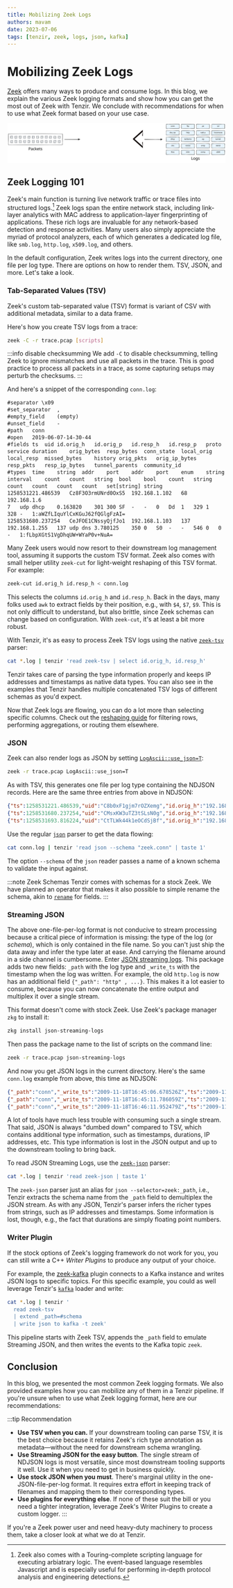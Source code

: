 ```yaml
---
title: Mobilizing Zeek Logs
authors: mavam
date: 2023-07-06
tags: [tenzir, zeek, logs, json, kafka]
---
```


# Mobilizing Zeek Logs

[Zeek](https://zeek.org) offers many ways to produce and consume logs. In this
blog, we explain the various Zeek logging formats and show how you can get the
most out of Zeek with Tenzir. We conclude with recommendations for when to use
what Zeek format based on your use case.

![Packet to Logs](zeek-packets-to-logs.excalidraw.svg)

<!--truncate-->

## Zeek Logging 101

Zeek's main function is turning live network traffic or trace files into
structured logs.[^1] Zeek logs span the entire network stack, including
link-layer analytics with MAC address to application-layer fingerprinting of
applications. These rich logs are invaluable for any network-based detection and
response activities. Many users also simply appreciate the myriad of protocol
analyzers, each of which generates a dedicated log file, like `smb.log`,
`http.log`, `x509.log`, and others.

[^1]: Zeek also comes with a Touring-complete scripting language for executing
arbiatrary logic. The event-based language resembles Javascript and is
especially useful for performing in-depth protocol analysis and engineering
detections.

In the default configuration, Zeek writes logs into the current directory, one
file per log type. There are options on how to render them. TSV, JSON, and
more. Let's take a look.

### Tab-Separated Values (TSV)

Zeek's custom tab-separated value (TSV) format is variant of CSV with additional
metadata, similar to a data frame.

Here's how you create TSV logs from a trace:

```bash
zeek -C -r trace.pcap [scripts]
```

:::info disable checksumming
We add `-C` to disable checksumming, telling Zeek to ignore mismatches and use
all packets in the trace. This is good practice to process all packets in a
trace, as some capturing setups may perturb the checksums.
:::

And here's a snippet of the corresponding `conn.log`:

```
#separator \x09
#set_separator	,
#empty_field	(empty)
#unset_field	-
#path	conn
#open	2019-06-07-14-30-44
#fields	ts	uid	id.orig_h	id.orig_p	id.resp_h	id.resp_p	proto	service	duration	orig_bytes	resp_bytes	conn_state	local_orig	local_resp	missed_bytes	history	orig_pkts	orig_ip_bytes	resp_pkts	resp_ip_bytes	tunnel_parents	community_id
#types	time	string	addr	port	addr	port	enum	string	interval	count	count	string	bool	bool	count	string	count	count	count	count	set[string]	string
1258531221.486539	Cz8F3O3rmUNrd0OxS5	192.168.1.102	68	192.168.1.6
7	udp	dhcp	0.163820	301	300	SF	-	-	0	Dd	1	329	1	328	-	1:aWZfLIquYlCxKGuJ62fQGlgFzAI=
1258531680.237254	CeJFOE1CNssyQjfJo1	192.168.1.103	137	192.168.1.255	137	udp	dns	3.780125	350	0	S0	-	-	546	0	0	-	1:fLbpXGtS1VgDhqUW+WYaP0v+NuA=
```

Many Zeek users would now resort to their downstream log management tool,
assuming it supports the custom TSV format. Zeek also comes with small helper
utility `zeek-cut` for light-weight reshaping of this TSV format. For example:

```bash
zeek-cut id.orig_h id.resp_h < conn.log
```

This selects the columns `id.orig_h` and `id.resp_h`. Back in the days, many
folks used `awk` to extract fields by their position, e.g., with `$4`, `$7`,
`$9`. This is not only difficult to understand, but also brittle, since Zeek
schemas can change based on configuration. With `zeek-cut`, it's at least a bit
more robust.

With Tenzir, it's as easy to process Zeek TSV logs using the native
[`zeek-tsv`](/next/formats/zeek-tsv) parser:

```bash
cat *.log | tenzir 'read zeek-tsv | select id.orig_h, id.resp_h'
```

Tenzir takes care of parsing the type information properly and keeps IP
addresses and timestamps as native data types. You can also see in the examples
that Tenzir handles multiple concatenated TSV logs of different schemas as you'd
expect.

Now that Zeek logs are flowing, you can do a lot more than selecting specific
columns. Check out the [reshaping guide](/next/user-guides/reshape-data) for
filtering rows, performing aggregations, or routing them elsewhere.

### JSON

Zeek can also render logs as JSON by setting
[`LogAscii::use_json=T`](https://docs.zeek.org/en/master/frameworks/logging.html):

```bash
zeek -r trace.pcap LogAscii::use_json=T
```

As with TSV, this generates one file per log type containing the NDJSON records.
Here are the same three entries from above in NDJSON:

```json
{"ts":1258531221.486539,"uid":"C8b0xF1gjm7rOZXemg","id.orig_h":"192.168.1.102","id.orig_p":68,"id.resp_h":"192.168.1.1","id.resp_p":67,"proto":"udp","service":"dhcp","duration":0.1638200283050537,"orig_bytes":301,"resp_bytes":300,"conn_state":"SF","missed_bytes":0,"history":"Dd","orig_pkts":1,"orig_ip_bytes":329,"resp_pkts":1,"resp_ip_bytes":328}
{"ts":1258531680.237254,"uid":"CMsxKW3uTZ3tSLsN0g","id.orig_h":"192.168.1.103","id.orig_p":137,"id.resp_h":"192.168.1.255","id.resp_p":137,"proto":"udp","service":"dns","duration":3.780125141143799,"orig_bytes":350,"resp_bytes":0,"conn_state":"S0","missed_bytes":0,"history":"D","orig_pkts":7,"orig_ip_bytes":546,"resp_pkts":0,"resp_ip_bytes":0}
{"ts":1258531693.816224,"uid":"CtTLWk44k1eOCdSjBf","id.orig_h":"192.168.1.102","id.orig_p":137,"id.resp_h":"192.168.1.255","id.resp_p":137,"proto":"udp","service":"dns","duration":3.7486469745635986,"orig_bytes":350,"resp_bytes":0,"conn_state":"S0","missed_bytes":0,"history":"D","orig_pkts":7,"orig_ip_bytes":546,"resp_pkts":0,"resp_ip_bytes":0}
```

Use the regular [`json`](/next/formats/json) parser to get the data flowing:

```bash
cat conn.log | tenzir 'read json --schema "zeek.conn" | taste 1'
```

The option `--schema` of the `json` reader passes a name of a known schema to
validate the input against.

:::note Zeek Schemas
Tenzir comes with schemas for a stock Zeek. We have planned an operator that
makes it also possible to simple rename the schema, akin to
[`rename`](/next/operators/transformations/rename) for fields.
:::

### Streaming JSON

The above one-file-per-log format is not conducive to stream processing because
a critical piece of information is missing: the type of the log (or *schema*),
which is only contained in the file name. So you can't just ship the data away
and infer the type later at ease. And carrying the filename around in a side
channel is cumbersome. Enter [JSON streaming
logs](https://github.com/corelight/json-streaming-logs). This package adds two
new fields: `_path` with the log type and `_write_ts` with the timestamp when
the log was written. For example, the old `http.log` is now has an additional
field `{"_path": "http" , ...}`. This makes it a lot easier to consume, because
you can now concatenate the entire output and multiplex it over a single stream.

This format doesn't come with stock Zeek. Use Zeek's package manager `zkg` to
install it:

```bash
zkg install json-streaming-logs
```

Then pass the package name to the list of scripts on the command line:

```bash
zeek -r trace.pcap json-streaming-logs
```

And now you get JSON logs in the current directory. Here's the same `conn.log`
example from above, this time as NDJSON:

```json
{"_path":"conn","_write_ts":"2009-11-18T16:45:06.678526Z","ts":"2009-11-18T16:43:56.223671Z","uid":"CzFMRp2difzeGYponk","id.orig_h":"192.168.1.104","id.orig_p":1387,"id.resp_h":"74.125.164.85","id.resp_p":80,"proto":"tcp","service":"http","duration":65.45066595077515,"orig_bytes":694,"resp_bytes":11708,"conn_state":"SF","missed_bytes":0,"history":"ShADadfF","orig_pkts":9,"orig_ip_bytes":1062,"resp_pkts":14,"resp_ip_bytes":12276}
{"_path":"conn","_write_ts":"2009-11-18T16:45:11.786059Z","ts":"2009-11-18T16:44:37.280644Z","uid":"CoalykVnjXndRUGP9","id.orig_h":"192.168.1.104","id.orig_p":1389,"id.resp_h":"67.195.146.230","id.resp_p":80,"proto":"tcp","service":"http","duration":29.393054962158203,"orig_bytes":791,"resp_bytes":38971,"conn_state":"SF","missed_bytes":0,"history":"ShADadfF","orig_pkts":14,"orig_ip_bytes":1359,"resp_pkts":35,"resp_ip_bytes":40379}
{"_path":"conn","_write_ts":"2009-11-18T16:46:11.952479Z","ts":"2009-11-18T16:45:01.674828Z","uid":"Cz6QmkUOAQNigU7Ve","id.orig_h":"192.168.1.104","id.orig_p":1423,"id.resp_h":"74.125.164.85","id.resp_p":80,"proto":"tcp","service":"http","duration":65.16959500312805,"orig_bytes":3467,"resp_bytes":60310,"conn_state":"SF","missed_bytes":0,"history":"ShADadfF","orig_pkts":21,"orig_ip_bytes":4315,"resp_pkts":54,"resp_ip_bytes":62478}
```

A lot of tools have much less trouble with consuming such a single stream. That
said, JSON is always "dumbed down" compared to TSV, which contains additional
type information, such as timestamps, durations, IP addresses, etc. This type
information is lost in the JSON output and up to the downstream tooling to bring
back.

To read JSON Streaming Logs, use the [`zeek-json`](/next/formats/zeek-json)
parser:

```bash
cat *.log | tenzir 'read zeek-json | taste 1'
```

The `zeek-json` parser just an alias for `json --selector=zeek:_path`, i.e.,
Tenzir extracts the schema name from the `_path` field to demultiplex the JSON
stream. As with any JSON, Tenzir's parser infers the richer types from strings,
such as IP addresses and timestamps. Some information is lost, though, e.g., the
fact that durations are simply floating point numbers.

### Writer Plugin

If the stock options of Zeek's logging framework do not work for you, you can
still write a C++ *Writer Plugins* to produce any output of your choice.

For example, the [zeek-kafka](https://github.com/SeisoLLC/zeek-kafka) plugin
connects to a Kafka instance and writes JSON logs to specific topics. For this
specific example, you could as well leverage Tenzir's
[`kafka`](/next/connectors/kafka) loader and write:

```bash
cat *.log | tenzir '
  read zeek-tsv
  | extend _path=#schema
  | write json to kafka -t zeek'
```

This pipeline starts with Zeek TSV, appends the `_path` field to emulate
Streaming JSON, and then writes the events to the Kafka topic `zeek`.

## Conclusion

In this blog, we presented the most common Zeek logging formats. We also
provided examples how you can mobilize any of them in a Tenzir pipeline. If
you're unsure when to use what Zeek logging format, here are our
recommendations:

:::tip Recommendation
- **Use TSV when you can.** If your downstream tooling can parse TSV, it is the
  best choice because it retains Zeek's rich type annotation as metadata—without
  the need for downstream schema wrangling.
- **Use Streaming JSON for the easy button**. The single stream of NDJSON
  logs is most versatile, since most downstream tooling supports it well. Use it
  when you need to get in business quickly.
- **Use stock JSON when you must**. There's marginal utility in the
  one-JSON-file-per-log format. It requires extra effort in keeping track of
  filenames and mapping them to their corresponding types.
- **Use plugins for everything else**. If none of these suit the bill or you
  need a tighter integration, leverage Zeek's Writer Plugins to create a custom
  logger.
:::

If you're a Zeek power user and need heavy-duty machinery to process them, take
a closer look at what we do at Tenzir.
